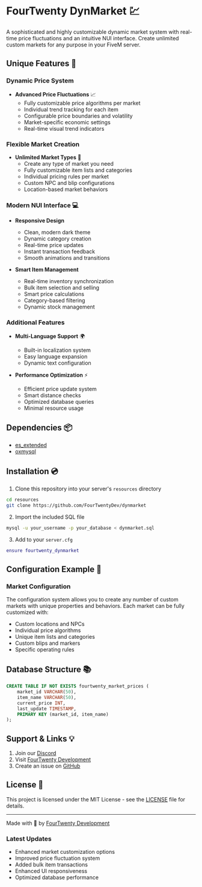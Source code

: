 # FourTwenty DynMarket 💹
A sophisticated and highly customizable dynamic market system with real-time price fluctuations and an intuitive NUI interface. Create unlimited custom markets for any purpose in your FiveM server.

## Unique Features 🚀

### Dynamic Price System
- **Advanced Price Fluctuations** 📈
  - Fully customizable price algorithms per market
  - Individual trend tracking for each item
  - Configurable price boundaries and volatility
  - Market-specific economic settings
  - Real-time visual trend indicators

### Flexible Market Creation
- **Unlimited Market Types** 🏪
  - Create any type of market you need
  - Fully customizable item lists and categories
  - Individual pricing rules per market
  - Custom NPC and blip configurations
  - Location-based market behaviors

### Modern NUI Interface 💻
- **Responsive Design**
  - Clean, modern dark theme
  - Dynamic category creation
  - Real-time price updates
  - Instant transaction feedback
  - Smooth animations and transitions

- **Smart Item Management**
  - Real-time inventory synchronization
  - Bulk item selection and selling
  - Smart price calculations
  - Category-based filtering
  - Dynamic stock management

### Additional Features
- **Multi-Language Support** 🌍
  - Built-in localization system
  - Easy language expansion
  - Dynamic text configuration

- **Performance Optimization** ⚡
  - Efficient price update system
  - Smart distance checks
  - Optimized database queries
  - Minimal resource usage

## Dependencies 📦
- [es_extended](https://github.com/esx-framework/esx-legacy)
- [oxmysql](https://github.com/overextended/oxmysql)

## Installation 💿

1. Clone this repository into your server's `resources` directory
```bash
cd resources
git clone https://github.com/FourTwentyDev/dynmarket
```

2. Import the included SQL file
```bash
mysql -u your_username -p your_database < dynmarket.sql
```

3. Add to your `server.cfg`
```lua
ensure fourtwenty_dynmarket
```

## Configuration Example 🔧

### Market Configuration
The configuration system allows you to create any number of custom markets with unique properties and behaviors. Each market can be fully customized with:
- Custom locations and NPCs
- Individual price algorithms
- Unique item lists and categories
- Custom blips and markers
- Specific operating rules

## Database Structure 📚

```sql
CREATE TABLE IF NOT EXISTS fourtwenty_market_prices (
    market_id VARCHAR(50),
    item_name VARCHAR(50),
    current_price INT,
    last_update TIMESTAMP,
    PRIMARY KEY (market_id, item_name)
);
```
## Support & Links 💡
1. Join our [Discord](https://discord.gg/fourtwenty)
2. Visit [FourTwenty Development](https://fourtwenty.dev)
3. Create an issue on [GitHub](https://github.com/FourTwentyDev/dynmarket)

## License 📄
This project is licensed under the MIT License - see the [LICENSE](LICENSE) file for details.

---
Made with 💚 by [FourTwenty Development](https://fourtwenty.dev)

### Latest Updates
- Enhanced market customization options
- Improved price fluctuation system
- Added bulk item transactions
- Enhanced UI responsiveness
- Optimized database performance

